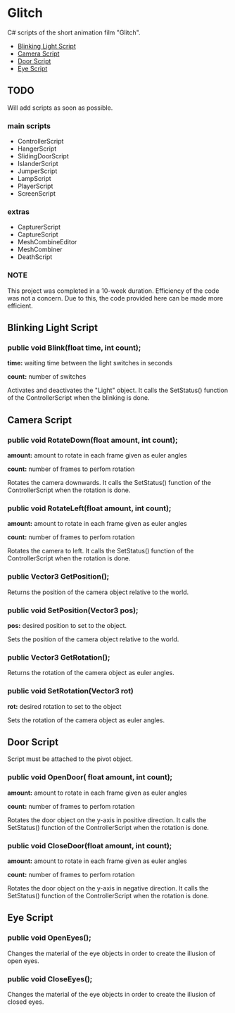 # Glitch
C# scripts of the short animation film "Glitch".

- [Blinking Light Script](https://github.com/asenarana/Glitch#blinking-light-script)
- [Camera Script](https://github.com/asenarana/Glitch#camera-script)
- [Door Script](https://github.com/asenarana/Glitch#door-script)
- [Eye Script](https://github.com/asenarana/Glitch#eye-script)


## TODO
Will add scripts as soon as possible.
### main scripts
- ControllerScript
- HangerScript
- SlidingDoorScript
- IslanderScript
- JumperScript
- LampScript
- PlayerScript
- ScreenScript
### extras
- CapturerScript
- CaptureScript
- MeshCombineEditor
- MeshCombiner
- DeathScript

### NOTE
This project was completed in a 10-week duration. Efficiency of the code was not a concern. Due to this, the code provided here can be made more efficient.


## Blinking Light Script
### public void Blink(float time, int count);
__time:__ waiting time between the light switches in seconds

__count:__ number of switches

Activates and deactivates the "Light" object.
It calls the SetStatus() function of the ControllerScript when the blinking is done.

## Camera Script

### public void RotateDown(float amount, int count);
__amount:__ amount to rotate in each frame given as euler angles

__count:__ number of frames to perfom rotation

Rotates the camera downwards.
It calls the SetStatus() function of the ControllerScript when the rotation is done.

### public void RotateLeft(float amount, int count);
__amount:__ amount to rotate in each frame given as euler angles

__count:__ number of frames to perfom rotation

Rotates the camera to left.
It calls the SetStatus() function of the ControllerScript when the rotation is done.

### public Vector3 GetPosition();
Returns the position of the camera object relative to the world.

### public void SetPosition(Vector3 pos);
__pos:__ desired position to set to the object.

Sets the position of the camera object relative to the world.

### public Vector3 GetRotation();
Returns the rotation of the camera object as euler angles.

### public void SetRotation(Vector3 rot)
__rot:__ desired rotation to set to the object

Sets the rotation of the camera object as euler angles.

## Door Script
Script must be attached to the pivot object.
### public void OpenDoor( float amount, int count);
__amount:__ amount to rotate in each frame given as euler angles

__count:__ number of frames to perfom rotation

Rotates the door object on the y-axis in positive direction.
It calls the SetStatus() function of the ControllerScript when the rotation is done.

### public void CloseDoor(float amount, int count);
__amount:__ amount to rotate in each frame given as euler angles

__count:__ number of frames to perfom rotation

Rotates the door object on the y-axis in negative direction.
It calls the SetStatus() function of the ControllerScript when the rotation is done.


## Eye Script
### public void OpenEyes();
Changes the material of the eye objects in order to create the illusion of open eyes.

### public void CloseEyes();
Changes the material of the eye objects in order to create the illusion of closed eyes.
